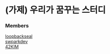 # (가제) 우리가 꿈꾸는 스터디
### Members
[loopbackseal](https://github.com/young961027)  
[swparkdev](https://github.com/swparkdev)  
[42KIM](https://github.com/42KIM)

